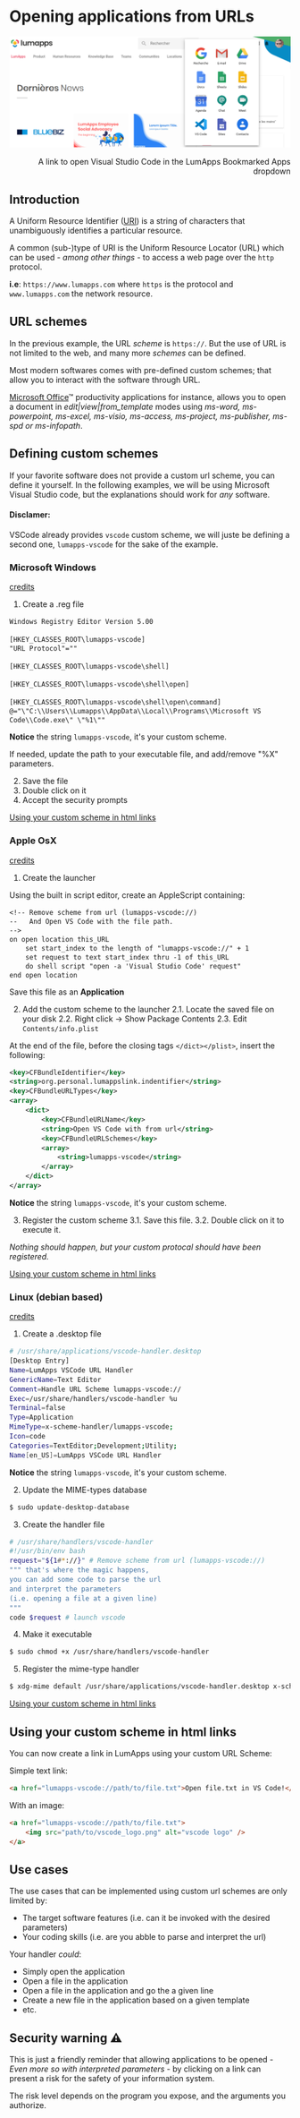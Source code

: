 # Opening applications from URLs

![ScreenCapture](./grid_with_vs_code.png)
<div style="text-align: right">A link to open Visual Studio Code in the LumApps Bookmarked Apps dropdown</div>

## Introduction

A Uniform Resource Identifier ([URI](https://en.wikipedia.org/wiki/Uniform_Resource_Identifier)) is a string of characters that unambiguously identifies a particular resource.

A common (sub-)type of URI is the Uniform Resource Locator (URL) which can be used - *among other things* - to access a web page over the `http` protocol.

**i.e**: `https://www.lumapps.com` where `https` is the protocol and `www.lumapps.com` the network resource.

## URL schemes

In the previous example, the URL *scheme* is `https://`. But the use of URL is not limited to the web, and many more *schemes* can be defined.

Most modern softwares comes with pre-defined custom schemes; that allow you to interact with the software through URL.

[Microsoft Office](https://docs.microsoft.com/en-us/office/client-developer/office-uri-schemes)™ productivity applications for instance, allows you to open a document in *edit|view|from_template* modes using *ms-word, ms-powerpoint, ms-excel, ms-visio, ms-access, ms-project, ms-publisher, ms-spd or ms-infopath*.

## Defining custom schemes

If your favorite software does not provide a custom url scheme, you can define it yourself. In the following examples, we will be using Microsoft Visual Studio code, but the explanations should work for *any* software.

#### Disclamer: 
VSCode already provides `vscode` custom scheme, we will juste be defining a second one, `lumapps-vscode` for the sake of the example.

### Microsoft Windows

[credits](https://docs.microsoft.com/en-us/previous-versions/windows/internet-explorer/ie-developer/platform-apis/aa767914(v=vs.85))

1. Create a .reg file
```
Windows Registry Editor Version 5.00

[HKEY_CLASSES_ROOT\lumapps-vscode]
"URL Protocol"=""

[HKEY_CLASSES_ROOT\lumapps-vscode\shell]

[HKEY_CLASSES_ROOT\lumapps-vscode\shell\open]

[HKEY_CLASSES_ROOT\lumapps-vscode\shell\open\command]
@="\"C:\\Users\\Lumapps\\AppData\\Local\\Programs\\Microsoft VS Code\\Code.exe\" \"%1\""
```

**Notice** the string `lumapps-vscode`, it's your custom scheme. 

If needed, update the path to your executable file, and add/remove "%X" parameters.

2. Save the file
3. Double click on it
4. Accept the security prompts

[Using your custom scheme in html links](##Using-your-custom-scheme-in-html-links)


### Apple OsX

[credits](https://apple.stackexchange.com/a/253202)

1. Create the launcher

Using the built in script editor, create an AppleScript containing:

```AppleScript
<!-- Remove scheme from url (lumapps-vscode://)  
--   And Open VS Code with the file path.
-->
on open location this_URL
    set start_index to the length of "lumapps-vscode://" + 1
    set request to text start_index thru -1 of this_URL
    do shell script "open -a 'Visual Studio Code' request"
end open location
```

Save this file as an **Application**

2. Add the custom scheme to the launcher
    2.1. Locate the saved file on your disk
    2.2. Right click -> Show Package Contents
    2.3. Edit `Contents/info.plist`

At the end of the file, before the closing tags `</dict></plist>`, insert the following:

```xml
<key>CFBundleIdentifier</key>
<string>org.personal.lumappslink.indentifier</string>
<key>CFBundleURLTypes</key>
<array>
    <dict>
        <key>CFBundleURLName</key>
        <string>Open VS Code with from url</string>
        <key>CFBundleURLSchemes</key>
        <array>
            <string>lumapps-vscode</string>
        </array>
    </dict>
</array>
```

**Notice** the string `lumapps-vscode`, it's your custom scheme.

3. Register the custom scheme
    3.1. Save this file.
    3.2. Double click on it to execute it.

*Nothing should happen, but your custom protocal should have been registered.*

[Using your custom scheme in html links](##Using-your-custom-scheme-in-html-links)


### Linux (debian based)

[credits](https://askubuntu.com/a/919825)

1. Create a .desktop file
``` bash
# /usr/share/applications/vscode-handler.desktop
[Desktop Entry]
Name=LumApps VSCode URL Handler
GenericName=Text Editor
Comment=Handle URL Scheme lumapps-vscode://
Exec=/usr/share/handlers/vscode-handler %u
Terminal=false
Type=Application
MimeType=x-scheme-handler/lumapps-vscode;
Icon=code
Categories=TextEditor;Development;Utility;
Name[en_US]=LumApps VSCode URL Handler
```

**Notice** the string `lumapps-vscode`, it's your custom scheme.

2. Update the MIME-types database
``` bash
$ sudo update-desktop-database
```

3. Create the handler file

``` bash
# /usr/share/handlers/vscode-handler
#!/usr/bin/env bash
request="${1#*://}" # Remove scheme from url (lumapps-vscode://)
""" that's where the magic happens,
you can add some code to parse the url 
and interpret the parameters
(i.e. opening a file at a given line)
"""
code $request # launch vscode
```

4. Make it executable
``` bash
$ sudo chmod +x /usr/share/handlers/vscode-handler
```

5. Register the mime-type handler
``` bash
$ xdg-mime default /usr/share/applications/vscode-handler.desktop x-scheme-handler/lumapps-vscode
```

[Using your custom scheme in html links](##Using-your-custom-scheme-in-html-links)


## Using your custom scheme in html links

You can now create a link in LumApps using your custom URL Scheme:

Simple text link:
```html
<a href="lumapps-vscode://path/to/file.txt">Open file.txt in VS Code!</a>
```

With an image:
```html
<a href="lumapps-vscode://path/to/file.txt">
    <img src="path/to/vscode_logo.png" alt="vscode logo" />
</a>
```

## Use cases

The use cases that can be implemented using custom url schemes are only limited by:
- The target software features (i.e. can it be invoked with the desired parameters)
- Your coding skills (i.e. are you abble to parse and interpret the url)

Your handler *could*:
- Simply open the application
- Open a file in the application
- Open a file in the application and go the a given line
- Create a new file in the application based on a given template
- etc.

## Security warning ⚠️

This is just a friendly reminder that allowing applications to be opened - *Even more so
with interpreted parameters* - by clicking on a link can present a risk for the safety of your information system.

The risk level depends on the program you expose, and the arguments you authorize.